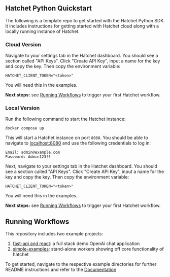 ## Hatchet Python Quickstart

The following is a template repo to get started with the Hatchet Python SDK. It includes instructions for getting started with Hatchet cloud along with a locally running instance of Hatchet.

### Cloud Version

Navigate to your settings tab in the Hatchet dashboard. You should see a section called "API Keys". Click "Create API Key", input a name for the key and copy the key. Then copy the environment variable:

```
HATCHET_CLIENT_TOKEN="<token>"
```

You will need this in the examples.

**Next steps:** see [Running Workflows](#running-workflows) to trigger your first Hatchet workflow.

### Local Version

Run the following command to start the Hatchet instance:

```
docker compose up
```

This will start a Hatchet instance on port `8080`. You should be able to navigate to [localhost:8080](localhost:8080) and use the following credentials to log in:

```
Email: admin@example.com
Password: Admin123!!
```

Next, navigate to your settings tab in the Hatchet dashboard. You should see a section called "API Keys". Click "Create API Key", input a name for the key and copy the key. Then copy the environment variable:

```
HATCHET_CLIENT_TOKEN="<token>"
```

You will need this in the examples.

**Next steps:** see [Running Workflows](#running-workflows) to trigger your first Hatchet workflow.

## Running Workflows

This repository includes two example projects:

1. [fast-api and react](/fast-api-react): a full stack demo OpenAi chat application
2. [simple-examples](/simple-examples): stand-alone workers showing off core functionality of hatchet

To get started, navigate to the respective example directories for further README instructions and refer to the [Documentation](https://docs.hatchet.run/home/python-sdk/setup)
